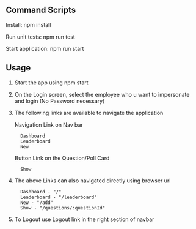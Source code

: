 ## Command Scripts

Install: npm install

Run unit tests: npm run test

Start application: npm run start

## Usage

1. Start the app using npm start
2. On the Login screen, select the employee who u want to impersonate and login (No Password necessary)
3. The following links are available to navigate the application

    Navigation Link on Nav bar
    
         Dashboard
         Leaderboard
         New
        
    Button Link on the Question/Poll Card
    
         Show
4. The above Links can also navigated directly using browser url
    
         Dashboard - "/" 
         Leaderboard - "/leaderboard"
         New - "/add"
         Show - "/questions/:questionId"
5. To Logout use Logout link in the right section of navbar
